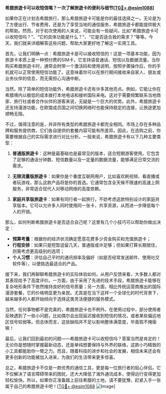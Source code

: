 **希腊旅遊卡可以收短信嗎？一次了解旅遊卡的便利与细节[[TG💪+ @esim1088](https://t.me/s/esim1088)]**

如果你正在计划去希腊旅行，那么希腊旅遊卡可能是你的最佳选择之一。无论是为了方便出行、节省费用，还是为了享受当地的通信服务，希腊旅遊卡都能提供极大的帮助。然而，对于初次使用的人来说，可能会有一些疑问，比如“希腊旅遊卡可以收短信吗？”、“它的具体功能是什么？”、“它是否适合我的需求？”等等。今天，我们就来详细解答这些问题，帮助大家更好地了解这一实用工具。

首先，让我们明确一点：希腊旅遊卡是可以接收短信的！这是一项基本功能，因为旅游卡本质上是一种预付费的SIM卡，它支持语音通话、短信以及数据流量。当你购买希腊旅遊卡时，通常会附带一个激活码和使用说明，按照步骤操作后，你的手机就可以正常使用短信功能了。这意味着你可以在旅行期间接收来自家人、朋友或业务伙伴的信息，而无需担心沟通中断。

当然，除了简单的短信功能外，希腊旅遊卡还有许多其他亮点。例如，它能让你在希腊境内以极低的成本拨打本地电话和接听国际来电。这对于需要频繁联系当地商家、旅行社或者合作伙伴的游客来说，无疑是一个巨大的优势。此外，希腊旅遊卡还支持漫游功能，在欧盟成员国之间切换网络时也能保持稳定的连接，让旅途更加顺畅无阻。

不过，值得注意的是，并非所有类型的希腊旅遊卡都完全相同。市场上存在多种品牌和服务提供商，它们各自提供的套餐内容可能有所差异。因此，在选购之前，你需要根据自己的实际需求进行对比分析。一般来说，希腊旅遊卡有以下几种主要类型：

1. **普通版旅遊卡**：这种是最基础也是最常见的版本，适合短期游客使用。它包含了足够的通话分钟数、短信数量以及一定量的数据流量，能够满足日常交流的需求。
   
2. **无限流量版旅遊卡**：如果你是个重度互联网用户，比如喜欢刷视频、看直播或者玩游戏，那么这款产品将是你的首选。它通常包含全天候不限速的高速上网服务，非常适合现代人对移动网络的高度依赖。
   
3. **家庭共享版旅遊卡**：如果有同行者一起旅行，不妨考虑这款特别设计的家庭共享版本。它可以允许多人同时使用同一张卡，共享资源，从而进一步降低每个人的开销。

那么，如何判断希腊旅遊卡是否适合自己呢？这里有几个小技巧可以帮助你做出决定：
- **预算考量**：根据你的经济状况确定愿意花费多少资金购买和充值旅遊卡；
- **行程安排**：如果只是短暂逗留几天，普通版或许足够；但如果打算长期居住，则需考虑更高级别的选项；
- **个人习惯**：评估自己平时的通讯频率及偏好（如是否经常发送邮件、使用社交软件等），以便挑选最适合的产品。

接下来，我们再聊聊希腊旅遊卡的实际体验如何。从用户反馈来看，大多数人都对其表现给予了高度评价。一方面，由于采用了先进的技术手段，希腊旅遊卡能够在复杂地形条件下依然维持良好的信号质量；另一方面，相比传统运营商推出的国际漫游套餐，它的价格明显更为亲民。尤其是在当下这样一个全球化的时代背景下，越来越多的人都开始倾向于选择这类灵活便捷的服务模式。

当然，任何事物都不是完美的，希腊旅遊卡也不例外。在使用过程中，部分使用者反映遇到了一些小问题，比如偶尔会出现延迟接收到短信的情况，或者某些偏远地区信号较弱等。但总体而言，这些缺陷并不足以影响整体满意度，毕竟瑕不掩瑜嘛！

最后，让我们回到最初的问题——希腊旅遊卡可以收短信吗？答案当然是肯定的！无论你是想随时掌握最新动态，还是单纯想要保持与外界的联络，这款小巧精致的小工具都能助你一臂之力。而且，随着科技的进步和社会的发展，相信未来还会有更多创新的功能被加入进来，为我们的生活带来更多惊喜。

总之，希腊旅遊卡不仅是一款优秀的通信工具，更是每一位旅行者的贴心伴侣。它不仅解决了语言障碍带来的困扰，还大大降低了海外通讯成本，使得远行变得更加轻松愉快。所以，如果你正准备踏上前往希腊的土地，请不要犹豫，赶紧入手一张属于自己的希腊旅遊卡吧！[[TG💪+ @esim1088](https://t.me/s/esim1088) ![Image](https://i.postimg.cc/4NQfJmqS/Snipaste-2025-05-13-00-14-12.png)]
